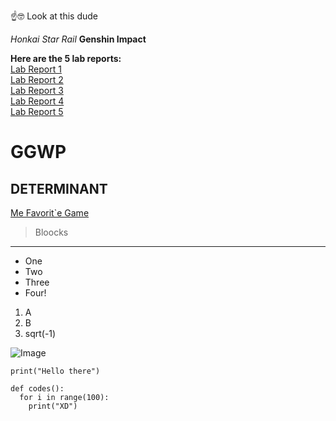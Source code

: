 ☝️🤓️ Look at this dude

_Honkai Star Rail_
__Genshin Impact__

__Here are the 5 lab reports:__\
[Lab Report 1](https://galnnt.github.io/cse15l-lab-reports/lab1.html)\
[Lab Report 2](https://galnnt.github.io/cse15l-lab-reports/lab2.html)\
[Lab Report 3](https://galnnt.github.io/cse15l-lab-reports/lab3.html)\
[Lab Report 4](https://galnnt.github.io/cse15l-lab-reports/lab4.html)\
[Lab Report 5](https://galnnt.github.io/cse15l-lab-reports/lab5.html)

# GGWP
## DETERMINANT

[Me Favorit`e Game](https://www.hoyoverse.com/en-us/)

> Bloocks

---

- One
- Two
- Three
- Four!

1. A
2. B
3. sqrt(-1)

![Image](https://upload.wikimedia.org/wikipedia/commons/9/9f/Torus_illustration.png)

`print("Hello there")`

```
def codes():
  for i in range(100):
    print("XD")
```
